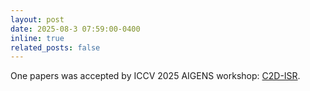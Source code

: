 ```yaml
---
layout: post
date: 2025-08-3 07:59:00-0400
inline: true
related_posts: false
---
```


One papers was accepted by ICCV 2025 AIGENS workshop: [C2D-ISR](https://arxiv.org/abs/2503.13740).

